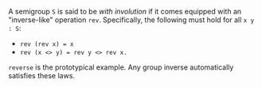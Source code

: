 A semigroup `S` is said to be *with involution* if it comes equipped with an
"inverse-like" operation `rev`. Specifically, the following must hold for all `x
y : S`:
- `rev (rev x) = x`
- `rev (x <> y) = rev y <> rev x.`

`reverse` is the prototypical example. Any group inverse automatically satisfies
these laws.
